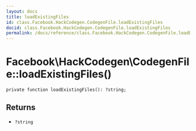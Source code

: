 ```yaml
---
layout: docs
title: loadExistingFiles
id: class.Facebook.HackCodegen.CodegenFile.loadExistingFiles
docid: class.Facebook.HackCodegen.CodegenFile.loadExistingFiles
permalink: /docs/reference/class.Facebook.HackCodegen.CodegenFile.loadExistingFiles.md
---
```

# Facebook\\HackCodegen\\CodegenFile::loadExistingFiles()




``` Hack
private function loadExistingFiles(): ?string;
```




## Returns




* ` ?string `